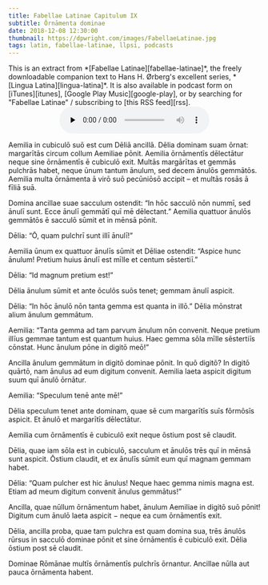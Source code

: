 ```yaml
---
title: Fabellae Latinae Capitulum IX
subtitle: Ōrnāmenta dominae
date: 2018-12-08 12:30:00
thumbnail: https://dpwright.com/images/FabellaeLatinae.jpg
tags: latin, fabellae-latinae, llpsi, podcasts
---
```


<div class="sidenote">This is an extract from *[Fabellae
Latinae][fabellae-latinae]*, the freely downloadable companion text to Hans H.
Ørberg's excellent series, *[Lingua Latina][lingua-latina]*.  It is also
available in podcast form on [iTunes][itunes], [Google Play
Music][google-play], or by searching for "Fabellae Latinae" / subscribing to
[this RSS feed][rss].</div>

<center>
<audio controls preload="none">
  <source src="https://s3.amazonaws.com/fabellaelatinae/capitula/09-OrnamentaDominae.mp3" type="audio/mpeg" />
</audio>
</center>


Aemilia in cubiculō suō est cum Dēliā ancillā. Dēlia dominam suam ōrnat:
margarītās circum collum Aemiliae pōnit. Aemilia ōrnāmentīs dēlectātur neque
sine ōrnāmentīs ē cubiculō exit. Multās margārītas et gemmās pulchrās habet,
neque ūnum tantum ānulum, sed decem ānulōs gemmātōs. Aemilia multa ōrnāmenta ā
virō suō pecūniōsō accipit – et multās rosās ā fīliā suā.

Domina ancillae suae sacculum ostendit: “In hōc sacculō nōn nummī, sed ānulī
sunt. Ecce ānulī gemmātī quī mē dēlectant.” Aemilia quattuor ānulōs gemmātōs ē
sacculō sūmit et in mēnsā pōnit.

Dēlia: “Ō, quam pulchrī sunt illī ānulī!”

Aemilia ūnum ex quattuor ānulīs sūmit et Dēliae ostendit: “Aspice hunc ānulum!
Pretium huius ānulī est mīlle et centum sēstertiī.”

Dēlia: “Id magnum pretium est!”

Dēlia ānulum sūmit et ante ōculōs suōs tenet; gemmam ānulī aspicit.

Dēlia: “In hōc ānulō nōn tanta gemma est quanta in illō.” Dēlia mōnstrat alium
ānulum gemmātum.

Aemilia: “Tanta gemma ad tam parvum ānulum nōn convenit. Neque pretium illīus
gemmae tantum est quantum huius. Haec gemma sōla mīlle sēstertiīs cōnstat. Hunc
ānulum pōne in digitō meō!”

Ancilla ānulum gemmātum in digitō dominae pōnit. In quō digitō? In digitō
quārtō, nam ānulus ad eum digitum convenit. Aemilia laeta aspicit digitum suum
quī ānulō ōrnātur.

Aemilia: “Speculum tenē ante mē!”

Dēlia speculum tenet ante dominam, quae sē cum margarītīs suīs fōrmōsīs
aspicit. Et ānulō et margarītīs dēlectātur.

Aemilia cum ōrnāmentīs ē cubiculō exit neque ōstium post sē claudit.

Dēlia, quae iam sōla est in cubiculō, sacculum et ānulōs trēs quī in mēnsā sunt
aspicit. Ōstium claudit, et ex ānulīs sūmit eum quī magnam gemmam habet.

Dēlia: “Quam pulcher est hic ānulus! Neque haec gemma nimis magna est. Etiam ad
meum digitum convenit ānulus gemmātus!”

Ancilla, quae nūllum ōrnāmentum habet, ānulum Aemiliae in digitō suō pōnit!
Digitum cum ānulō laeta aspicit − neque ea cum ōrnāmentīs exit.

Dēlia, ancilla proba, quae tam pulchra est quam domina sua, trēs ānulōs rūrsus
in sacculō dominae pōnit et sine ōrnāmentīs ē cubiculō exit. Dēlia ōstium post
sē claudit.

Dominae Rōmānae multīs ōrnāmentīs pulchrīs ōrnantur. Ancillae nūlla aut pauca
ōrnāmenta habent.

[fabellae-latinae]: https://www.hackettpublishing.com/pdfs/FabellaeLatinae_2016_HansOrberg.pdf
[lingua-latina]: https://www.hackettpublishing.com/lingua-latina-per-se-illustrata-series
[itunes]: https://itunes.apple.com/us/podcast/fabellae-latinae/id1439859681
[google-play]: https://play.google.com/music/m/Iejungfyafunuhg4ehuhrfjerdq?t=Fabellae_Latinae
[rss]: https://s3.amazonaws.com/fabellaelatinae/feed.rss
